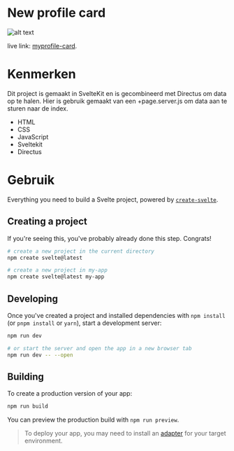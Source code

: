 # New profile card  
![alt text](image.png)

live link: [myprofile-card](https://tourmaline-wisp-3a9b24.netlify.app/).

# Kenmerken

Dit project is gemaakt in SvelteKit en is gecombineerd met Directus om data op te halen. Hier is gebruik gemaakt van een +page.server.js om data aan te sturen naar de index.
- HTML
- CSS
- JavaScript
- Sveltekit
- Directus


# Gebruik


Everything you need to build a Svelte project, powered by [`create-svelte`](https://github.com/sveltejs/kit/tree/main/packages/create-svelte).

## Creating a project

If you're seeing this, you've probably already done this step. Congrats!

```bash
# create a new project in the current directory
npm create svelte@latest

# create a new project in my-app
npm create svelte@latest my-app
```

## Developing

Once you've created a project and installed dependencies with `npm install` (or `pnpm install` or `yarn`), start a development server:

```bash
npm run dev

# or start the server and open the app in a new browser tab
npm run dev -- --open
```

## Building

To create a production version of your app:

```bash
npm run build
```

You can preview the production build with `npm run preview`.

> To deploy your app, you may need to install an [adapter](https://kit.svelte.dev/docs/adapters) for your target environment.
